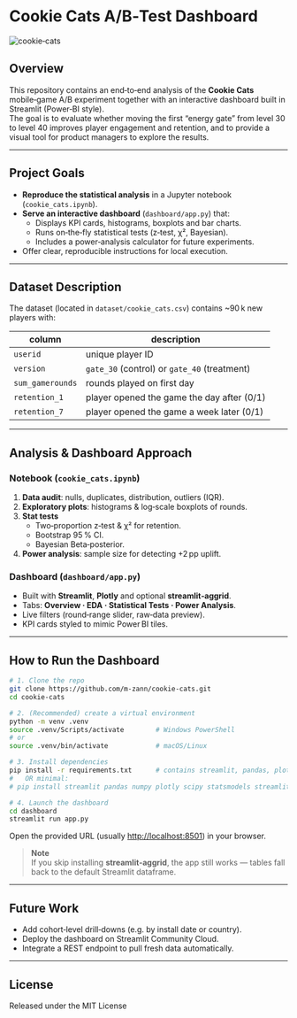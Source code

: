 
# Cookie Cats A/B‑Test Dashboard

![cookie‑cats](https://i.ytimg.com/vi/YCo68lwTk5E/maxresdefault.jpg)

## Overview
This repository contains an end‑to‑end analysis of the **Cookie Cats** mobile‑game A/B experiment together with an interactive dashboard built in Streamlit (Power‑BI style).  
The goal is to evaluate whether moving the first “energy gate” from level 30 to level 40 improves player engagement and retention, and to provide a visual tool for product managers to explore the results.

---

## Project Goals
* **Reproduce the statistical analysis** in a Jupyter notebook (`cookie_cats.ipynb`).
* **Serve an interactive dashboard** (`dashboard/app.py`) that:
  * Displays KPI cards, histograms, boxplots and bar charts.
  * Runs on‑the‑fly statistical tests (z‑test, χ², Bayesian).
  * Includes a power‑analysis calculator for future experiments.
* Offer clear, reproducible instructions for local execution.

---

## Dataset Description
The dataset (located in `dataset/cookie_cats.csv`) contains ~90 k new players with:

| column | description |
|--------|-------------|
| `userid` | unique player ID |
| `version` | `gate_30` (control) or `gate_40` (treatment) |
| `sum_gamerounds` | rounds played on first day |
| `retention_1` | player opened the game the day after (0/1) |
| `retention_7` | player opened the game a week later (0/1) |

---

## Analysis & Dashboard Approach
### Notebook (`cookie_cats.ipynb`)
1. **Data audit**: nulls, duplicates, distribution, outliers (IQR).
2. **Exploratory plots**: histograms & log‑scale boxplots of rounds.
3. **Stat tests**  
   * Two‑proportion z‑test & χ² for retention.  
   * Bootstrap 95 % CI.  
   * Bayesian Beta‑posterior.  
4. **Power analysis**: sample size for detecting +2 pp uplift.

### Dashboard (`dashboard/app.py`)
* Built with **Streamlit**, **Plotly** and optional **streamlit‑aggrid**.
* Tabs: **Overview · EDA · Statistical Tests · Power Analysis**.
* Live filters (round‑range slider, raw‑data preview).
* KPI cards styled to mimic Power BI tiles.

---

## How to Run the Dashboard

```bash
# 1. Clone the repo
git clone https://github.com/m-zann/cookie‑cats.git
cd cookie‑cats

# 2. (Recommended) create a virtual environment
python -m venv .venv
source .venv/Scripts/activate        # Windows PowerShell
# or
source .venv/bin/activate            # macOS/Linux

# 3. Install dependencies
pip install -r requirements.txt      # contains streamlit, pandas, plotly...
#   OR minimal:
# pip install streamlit pandas numpy plotly scipy statsmodels streamlit-aggrid

# 4. Launch the dashboard
cd dashboard
streamlit run app.py
```

Open the provided URL (usually <http://localhost:8501>) in your browser.

> **Note**  
> If you skip installing **streamlit‑aggrid**, the app still works — tables fall back to the default Streamlit dataframe.

---

## Future Work
* Add cohort‑level drill‑downs (e.g. by install date or country).
* Deploy the dashboard on Streamlit Community Cloud.
* Integrate a REST endpoint to pull fresh data automatically.

---

## License
Released under the MIT License
